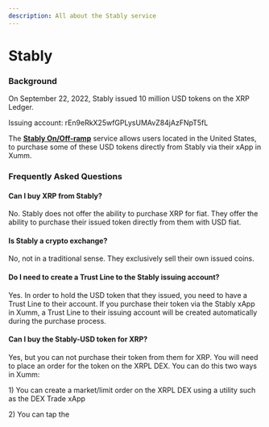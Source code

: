 ```yaml
---
description: All about the Stably service
---
```


# Stably

### Background

On September 22, 2022, Stably issued 10 million USD tokens on the XRP Ledger.&#x20;

Issuing account: rEn9eRkX25wfGPLysUMAvZ84jAzFNpT5fL

The [**Stably On/Off-ramp**](https://xumm.app/detect/xapp:stably.ramp) service allows users located in the United States, to purchase some of these USD tokens directly from Stably via their xApp in Xumm.&#x20;

### Frequently Asked Questions

#### Can I buy XRP from Stably?

No. Stably does not offer the ability to purchase XRP for fiat. They offer the ability to purchase their issued token directly from them with USD fiat.

#### Is Stably a crypto exchange?

No, not in a traditional sense. They exclusively sell their own issued coins.

#### Do I need to create a Trust Line to the Stably issuing account?

Yes. In order to hold the USD token that they issued, you need to have a Trust Line to their account. If you purchase their token via the Stably xApp in Xumm, a Trust Line to their issuing account will be created automatically during the purchase process.

#### Can I buy the Stably-USD token for XRP?

Yes, but you can not purchase their token from them for XRP. You will need to place an order for the token on the XRPL DEX. You can do this two ways in Xumm:

1\) You can create a market/limit order on the XRPL DEX using a utility such as the DEX Trade xApp

2\) You can tap the&#x20;





